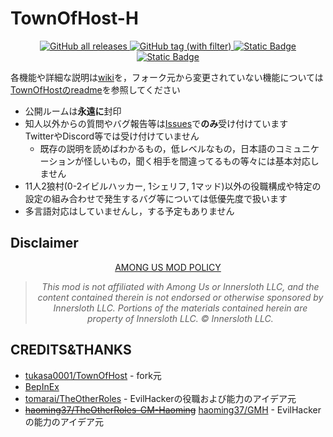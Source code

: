 # TownOfHost-H

<!-- markdownlint-disable MD033 -->
<div align="center">
<a href="#">
<img alt="GitHub all releases" src="https://img.shields.io/github/downloads/Hyz-sui/TownOfHost-H/total?style=for-the-badge&logo=github&logoColor=%23d35bff&labelColor=%23000&color=%23181818">
</a>
<a href="https://github.com/Hyz-sui/TownOfHost-H/releases/latest">
<img alt="GitHub tag (with filter)" src="https://img.shields.io/github/v/tag/Hyz-sui/TownOfHost-H?style=for-the-badge&logo=github&logoColor=%2366cdaa&label=latest&labelColor=%23000&color=%23181818">
</a>
<a href="https://github.com/Hyz-sui/TownOfHost-H/wiki">
<img alt="Static Badge" src="https://img.shields.io/badge/Wiki-%23000?style=for-the-badge&logo=github&logoColor=%23ff9">
</a>
<a href="https://twitter.com/Hyze_suisui">
<img alt="Static Badge" src="https://img.shields.io/badge/Twitter-%23000?style=for-the-badge&logo=twitter&logoColor=%2300bfff">
</a>
</div>
<!-- markdownlint-enable MD033 -->

各機能や詳細な説明は[wiki](https://github.com/Hyz-sui/TownOfHost-H/wiki)を，フォーク元から変更されていない機能については[TownOfHostのreadme](https://github.com/tukasa0001/TownOfHost/blob/main/README.md#town-of-host)を参照してください

- 公開ルームは**永遠に**封印
- 知人以外からの質問やバグ報告等は[Issues](https://github.com/Hyz-sui/TownOfHost-H/issues/new)で**のみ**受け付けています  
  TwitterやDiscord等では受け付けていません
  - 既存の説明を読めばわかるもの，低レベルなもの，日本語のコミュニケーションが怪しいもの，聞く相手を間違ってるもの等々には基本対応しません
- 11人2狼村(0-2イビルハッカー, 1シェリフ, 1マッド)以外の役職構成や特定の設定の組み合わせで発生するバグ等については低優先度で扱います
- 多言語対応はしていませんし，する予定もありません

## Disclaimer

<!-- markdownlint-disable MD033 -->
<div align="center">
<a href="https://www.innersloth.com/among-us-mod-policy/">AMONG US MOD POLICY</a>
<blockquote>
<i>This mod is not affiliated with Among Us or Innersloth LLC, and the content contained therein is not endorsed or otherwise sponsored by Innersloth LLC. Portions of the materials contained herein are property of Innersloth LLC. © Innersloth LLC.</i>
</blockquote>
</div>
<!-- markdownlint-enable MD033 -->

## CREDITS&THANKS

- [tukasa0001/TownOfHost](https://github.com/tukasa0001/TownOfHost) - fork元
- [BepInEx](https://github.com/BepInEx)
- [tomarai/TheOtherRoles](https://github.com/tomarai/TheOtherRoles/tree/dev-v3.4.x) - EvilHackerの役職および能力のアイデア元
- [~~haoming37/TheOtherRoles-GM-Haoming~~](https://github.com/haoming37/TheOtherRoles-GM-Haoming) [haoming37/GMH](https://github.com/haoming37/GMH) - EvilHackerの能力のアイデア元
